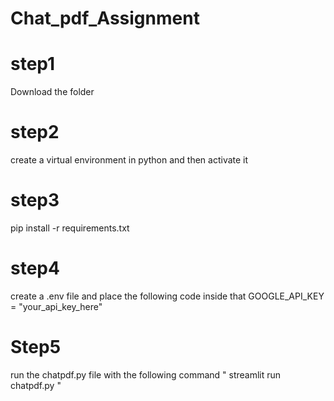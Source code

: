 # Chat_pdf_Assignment
# step1
Download the folder

# step2
create a virtual environment in python and then activate it

# step3
pip install -r requirements.txt

# step4
create a .env file and place the following code inside that 
GOOGLE_API_KEY = "your_api_key_here"

# Step5
run the chatpdf.py file with the following command 
" streamlit run chatpdf.py "

